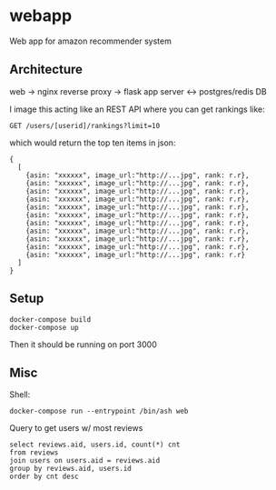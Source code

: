 # webapp
Web app for amazon recommender system

## Architecture

web -> nginx reverse proxy -> flask app server <-> postgres/redis DB

I image this acting like an REST API where you can get rankings like:

```
GET /users/[userid]/rankings?limit=10
```

which would return the top ten items in json:

```
{
  [
    {asin: "xxxxxx", image_url:"http://...jpg", rank: r.r},
    {asin: "xxxxxx", image_url:"http://...jpg", rank: r.r},
    {asin: "xxxxxx", image_url:"http://...jpg", rank: r.r},
    {asin: "xxxxxx", image_url:"http://...jpg", rank: r.r},
    {asin: "xxxxxx", image_url:"http://...jpg", rank: r.r},
    {asin: "xxxxxx", image_url:"http://...jpg", rank: r.r},
    {asin: "xxxxxx", image_url:"http://...jpg", rank: r.r},
    {asin: "xxxxxx", image_url:"http://...jpg", rank: r.r},
    {asin: "xxxxxx", image_url:"http://...jpg", rank: r.r},
    {asin: "xxxxxx", image_url:"http://...jpg", rank: r.r},
    {asin: "xxxxxx", image_url:"http://...jpg", rank: r.r}
  ]
}
```

## Setup

```
docker-compose build
docker-compose up
```

Then it should be running on port 3000

## Misc

Shell:

```
docker-compose run --entrypoint /bin/ash web
```


Query to get users w/ most reviews

```
select reviews.aid, users.id, count(*) cnt
from reviews
join users on users.aid = reviews.aid
group by reviews.aid, users.id
order by cnt desc
```